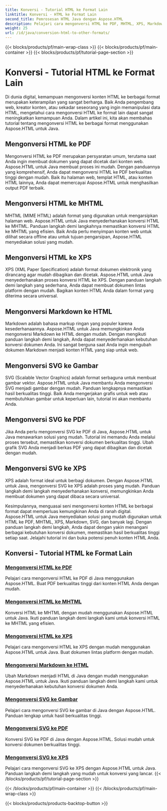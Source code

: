 ```yaml
---
title: Konversi - Tutorial HTML ke Format Lain
linktitle: Konversi - HTML ke Format Lain
second_title: Pemrosesan HTML Java dengan Aspose.HTML
description: Pelajari cara mengonversi HTML ke PDF, MHTML, XPS, Markdown, SVG, dan lainnya di Java menggunakan Aspose.HTML. Konversi dokumen berkualitas tinggi menjadi mudah.
weight: 25
url: /id/java/conversion-html-to-other-formats/
---
```


{{< blocks/products/pf/main-wrap-class >}}
{{< blocks/products/pf/main-container >}}
{{< blocks/products/pf/tutorial-page-section >}}

# Konversi - Tutorial HTML ke Format Lain


Di dunia digital, kemampuan mengonversi konten HTML ke berbagai format merupakan keterampilan yang sangat berharga. Baik Anda pengembang web, kreator konten, atau sekadar seseorang yang ingin memanipulasi data HTML, mengetahui cara mengonversi HTML ke format lain dapat sangat meningkatkan kemampuan Anda. Dalam artikel ini, kita akan membahas tutorial tentang mengonversi HTML ke berbagai format menggunakan Aspose.HTML untuk Java.

## Mengonversi HTML ke PDF

Mengonversi HTML ke PDF merupakan persyaratan umum, terutama saat Anda ingin membuat dokumen yang dapat dicetak dari konten web. Aspose.HTML untuk Java membuat proses ini mudah. Dengan panduannya yang komprehensif, Anda dapat mengonversi HTML ke PDF berkualitas tinggi dengan mudah. Baik itu halaman web, templat HTML, atau konten HTML lainnya, Anda dapat memercayai Aspose.HTML untuk menghasilkan output PDF terbaik.

## Mengonversi HTML ke MHTML

MHTML (MIME HTML) adalah format yang digunakan untuk mengarsipkan halaman web. Aspose.HTML untuk Java menyederhanakan konversi HTML ke MHTML. Panduan langkah demi langkahnya memastikan konversi HTML ke MHTML yang efisien. Baik Anda perlu menyimpan konten web untuk dilihat secara offline atau untuk tujuan pengarsipan, Aspose.HTML menyediakan solusi yang mudah.

## Mengonversi HTML ke XPS

XPS (XML Paper Specification) adalah format dokumen elektronik yang dirancang agar mudah dibagikan dan dicetak. Aspose.HTML untuk Java menyederhanakan proses konversi HTML ke XPS. Dengan panduan langkah demi langkah yang sederhana, Anda dapat membuat dokumen lintas platform dengan mudah. Bagikan konten HTML Anda dalam format yang diterima secara universal.

## Mengonversi Markdown ke HTML

Markdown adalah bahasa markup ringan yang populer karena kesederhanaannya. Aspose.HTML untuk Java memungkinkan Anda mengonversi Markdown ke HTML dengan mudah. Dengan mengikuti panduan langkah demi langkah, Anda dapat menyederhanakan kebutuhan konversi dokumen Anda. Ini sangat berguna saat Anda ingin mengubah dokumen Markdown menjadi konten HTML yang siap untuk web.

## Mengonversi SVG ke Gambar

SVG (Scalable Vector Graphics) adalah format serbaguna untuk membuat gambar vektor. Aspose.HTML untuk Java membantu Anda mengonversi SVG menjadi gambar dengan mudah. Panduan lengkapnya memastikan hasil berkualitas tinggi. Baik Anda mengerjakan grafis untuk web atau membutuhkan gambar untuk keperluan lain, tutorial ini akan membantu Anda.

## Mengonversi SVG ke PDF

Jika Anda perlu mengonversi SVG ke PDF di Java, Aspose.HTML untuk Java menawarkan solusi yang mudah. Tutorial ini memandu Anda melalui proses tersebut, memastikan konversi dokumen berkualitas tinggi. Ubah grafik SVG Anda menjadi berkas PDF yang dapat dibagikan dan dicetak dengan mudah.

## Mengonversi SVG ke XPS

XPS adalah format ideal untuk berbagi dokumen. Dengan Aspose.HTML untuk Java, mengonversi SVG ke XPS adalah proses yang mudah. Panduan langkah demi langkah menyederhanakan konversi, memungkinkan Anda membuat dokumen yang dapat dibaca secara universal.

Kesimpulannya, menguasai seni mengonversi konten HTML ke berbagai format dapat memperluas kemungkinan Anda di ranah digital. Aspose.HTML untuk Java menyediakan solusi yang mudah digunakan untuk HTML ke PDF, MHTML, XPS, Markdown, SVG, dan banyak lagi. Dengan panduan langkah demi langkah, Anda dapat dengan yakin menangani berbagai kebutuhan konversi dokumen, memastikan hasil berkualitas tinggi setiap saat. Jelajahi tutorial ini dan buka potensi penuh konten HTML Anda.

## Konversi - Tutorial HTML ke Format Lain
### [Mengonversi HTML ke PDF](./convert-html-to-pdf/)
Pelajari cara mengonversi HTML ke PDF di Java menggunakan Aspose.HTML. Buat PDF berkualitas tinggi dari konten HTML Anda dengan mudah.
### [Mengonversi HTML ke MHTML](./convert-html-to-mhtml/)
Konversi HTML ke MHTML dengan mudah menggunakan Aspose.HTML untuk Java. Ikuti panduan langkah demi langkah kami untuk konversi HTML ke MHTML yang efisien.
### [Mengonversi HTML ke XPS](./convert-html-to-xps/)
Pelajari cara mengonversi HTML ke XPS dengan mudah menggunakan Aspose.HTML untuk Java. Buat dokumen lintas platform dengan mudah.
### [Mengonversi Markdown ke HTML](./convert-markdown-to-html/)
Ubah Markdown menjadi HTML di Java dengan mudah menggunakan Aspose.HTML untuk Java. Ikuti panduan langkah demi langkah kami untuk menyederhanakan kebutuhan konversi dokumen Anda.
### [Mengonversi SVG ke Gambar](./convert-svg-to-image/)
Pelajari cara mengonversi SVG ke gambar di Java dengan Aspose.HTML. Panduan lengkap untuk hasil berkualitas tinggi.
### [Mengonversi SVG ke PDF](./convert-svg-to-pdf/)
Konversi SVG ke PDF di Java dengan Aspose.HTML. Solusi mudah untuk konversi dokumen berkualitas tinggi.
### [Mengonversi SVG ke XPS](./convert-svg-to-xps/)
Pelajari cara mengonversi SVG ke XPS dengan Aspose.HTML untuk Java. Panduan langkah demi langkah yang mudah untuk konversi yang lancar.
{{< /blocks/products/pf/tutorial-page-section >}}

{{< /blocks/products/pf/main-container >}}
{{< /blocks/products/pf/main-wrap-class >}}

{{< blocks/products/products-backtop-button >}}
